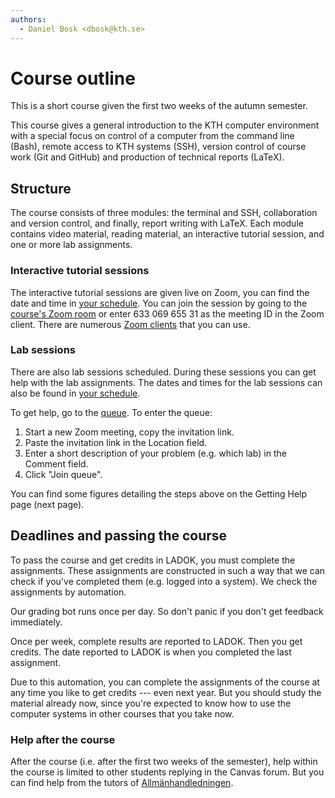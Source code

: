 ```yaml
---
authors:
  - Daniel Bosk <dbosk@kth.se>
---
```


# Course outline

This is a short course given the first two weeks of the autumn semester.

This course gives a general introduction to the KTH computer environment with a 
special focus on control of a computer from the command line (Bash), remote 
access to KTH systems (SSH), version control of course work (Git and GitHub) 
and production of technical reports (LaTeX).


## Structure

The course consists of three modules: the terminal and SSH, collaboration and 
version control, and finally, report writing with LaTeX. Each module contains 
video material, reading material, an interactive tutorial session, and one or 
more lab assignments.

### Interactive tutorial sessions

The interactive tutorial sessions are given live on Zoom, you can find the date 
and time in [your schedule][schedule]. You can join the session by going to the 
[course's Zoom room][zoom-room] or enter 633 069 655 31 as the meeting ID in 
the Zoom client. There are numerous [Zoom clients][zoom-clients] that you can 
use.

[schedule]: https://www.kth.se/social/home/personal-menu/schema/
[zoom-room]: https://kth-se.zoom.us/j/63306965531
[zoom-web]: https://kth-se.zoom.us/join
[zoom-clients]: https://zoom.us/download

### Lab sessions

There are also lab sessions scheduled. During these sessions you can get help 
with the lab assignments. The dates and times for the lab sessions can also be 
found in [your schedule][schedule].

To get help, go to the [queue][queue]. To enter the queue:

  1. Start a new Zoom meeting, copy the invitation link.
  2. Paste the invitation link in the Location field.
  3. Enter a short description of your problem (e.g. which lab) in the Comment 
     field.
  4. Click "Join queue".

You can find some figures detailing the steps above on the Getting Help page 
(next page).

[queue]: https://queue.csc.kth.se/Queue/DD1301


## Deadlines and passing the course

To pass the course and get credits in LADOK, you must complete the assignments. 
These assignments are constructed in such a way that we can check if you've 
completed them (e.g. logged into a system). We check the assignments by 
automation.

Our grading bot runs once per day. So don't panic if you don't get feedback 
immediately.

Once per week, complete results are reported to LADOK. Then you get credits. 
The date reported to LADOK is when you completed the last assignment.

Due to this automation, you can complete the assignments of the course at any 
time you like to get credits --- even next year. But you should study the 
material already now, since you're expected to know how to use the computer 
systems in other courses that you take now.

### Help after the course

After the course (i.e. after the first two weeks of the semester), help within 
the course is limited to other students replying in the Canvas forum. But you 
can find help from the tutors of [Allmänhandledningen][allmänhandledningen].

[allmänhandledningen]: https://www.kth.se/social/group/allmanhandledning/

